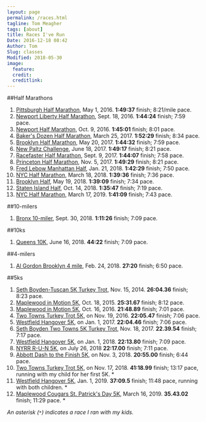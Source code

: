 ```yaml
---
layout: page
permalink: /races.html
tagline: Tom Meagher
tags: [about]
title: Races I've Run
Date: 2016-12-18 08:42
Author: Tom
Slug: classes
Modified: 2018-05-30
image:
  feature: 
  credit: 
  creditlink: 
---
```


##Half Marathons
1. [Pittsburgh Half Marathon](http://results.xacte.com/?mid=79), May 1, 2016. **1:49:37** finish; 8:21/mile pace.
2. [Newport Liberty Half Marathon](http://compuscore.com/cs2016/sept/libhm.htm), Sept. 18, 2016. **1:44:24** finish; 7:59 pace.
3. [Newport Half Marathon](https://my.racewire.com/results/32830/37120), Oct. 9, 2016. **1:45:01** finish; 8:01 pace.
4. [Baker's Dozen Half Marathon](http://compuscore.com/cs2017/march/bakerdoz.htm), March 25, 2017. **1:52:29** finish; 8:34 pace.
5. [Brooklyn Half Marathon](http://results.nyrr.org/runner/10638695/races), May 20, 2017. **1:44:32** finish; 7:59 pace.
6. [New Paltz Challenge](http://results.fultonaccuratetiming.com/spring17/NP-Challenge.htm), June 18, 2017. **1:49:17** finish; 8:21 pace.
7. [Racefaster Half Marathon](https://runsignup.com/race/results/?raceId=49104#resultSetId-92994), Sept. 9, 2017. **1:44:07** finish; 7:58 pace.
8. [Princeton Half Marathon](https://georesults.racemine.com/Princeton-Half-Marathon/events/2017/princeton-half-marathon/229/entrant/share), Nov. 5, 2017. **1:49:29** finish; 8:21 pace.
9. [Fred Lebow Manhattan Half](http://results.nyrr.org/event/18FRED/result/2480?_ga=2.236052801.1389630663.1522422210-2088906472.1513547924), Jan. 21, 2018. **1:42:29** finish; 7:50 pace.
10. [NYC Half Marathon](https://results.nyrr.org/event/H2018/result/6626), March 18, 2018. **1:39:36** finish; 7:36 pace.
11. [Brooklyn Half](https://results.nyrr.org/event/3404/result/584), May 19, 2018. **1:39:09** finish; 7:34 pace.
12. [Staten Island Half](https://results.nyrr.org/runner/1684/result/18SIH), Oct. 14, 2018. **1:35:47** finish; 7:19 pace.
13. [NYC Half Marathon](https://results.nyrr.org/event/H2019/result/9176), March 17, 2019. **1:41:09** finish; 7:43 pace.

##10-milers
1. [Bronx 10-miler](https://results.nyrr.org/event/18BX10M/result/9006?_ga=2.25085626.1084896391.1538505630-1671636842.1538505630), Sept. 30, 2018. **1:11:26** finish; 7:09 pace.

##10ks
1. [Queens 10K](https://results.nyrr.org/event/18Q10K/result/2191?_ga=2.128041164.1363284880.1539201243-1671636842.1538505630), June 16, 2018. **44:22** finish; 7:09 pace.

##4-milers
1. [Al Gordon Brooklyn 4 mile](http://results.nyrr.org/event/18AG4/finishers?_ga=2.117097989.2063139089.1519699327-2088906472.1513547924), Feb. 24, 2018. **27:20** finish; 6:50 pace.

##5ks
1. [Seth Boyden-Tuscan 5K Turkey Trot](http://compuscore.com/cs2014/novdec/sethtus.htm), Nov. 15, 2014. **26:04.36** finish; 8:23 pace.
2. [Maplewood in Motion 5K](http://compuscore.com/cs2015/october/maplewd.htm), Oct. 18, 2015. **25:31.67** finish; 8:12 pace.
3. [Maplewood in Motion 5K](http://compuscore.com/cs2016/october/maplewd.htm), Oct. 16, 2016. **21:48.89** finish; 7:01 pace.
4. [Two Towns Turkey Trot 5K](http://compuscore.com/cs2016/novdec/boyden.htm), on Nov. 19, 2016. **22:05.47** finish; 7:06 pace.
5. [Westfield Hangover 5K](http://compuscore.com/cs2017/janfeb/cjhang.htm), on Jan. 1, 2017. **22:04.46** finish; 7:06 pace.
6. [Seth Boyden Two Towns 5K Turkey Trot](http://compuscore.com/event/4385), Nov. 18, 2017. **22.39.54** finish; 7:17 pace.
7. [Westfield Hangover 5K](http://compuscore.com/cs2018/janfeb/cjhang.htm), on Jan. 1, 2018. **22:13.80** finish; 7:09 pace.
8. [NYRR R-U-N 5K](https://results.nyrr.org/event/RUN5-18/result/1575?_ga=2.130804687.1363284880.1539201243-1671636842.1538505630), on July 26, 2018 **22:17.00** finish; 7:11 pace.
9. [Abbott Dash to the Finish 5K](https://results.nyrr.org/event/18DTF5K/result/2289), on Nov. 3, 2018. **20:55.00** finish; 6:44 pace.
10. [Two Towns Turkey Trot 5K](http://www.compuscore.com/cs2018/novdec/boyden.htm), on Nov. 17, 2018. **41:18.99** finish; 13:17 pace, running with my child for her first 5K. *
11. [Westfield Hangover 5K](https://runsignup.com/Race/Results/38067/IndividualResult/2019#U33234082), Jan. 1, 2019. **37:09.5** finish; 11:48 pace, running with both children. *
12. [Maplewood Cougars St. Patrick's Day 5K](https://runsignup.com/Race/Results/58550/IndividualResult/tYQd?remMeAttempt=#U9860508), March 16, 2019. **35.43.02** finish; 11:29 pace. *

*An asterisk (`*`) indicates a race I ran with my kids.*